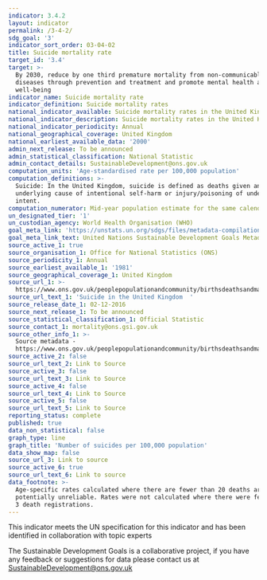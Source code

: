 ```yaml
---
indicator: 3.4.2
layout: indicator
permalink: /3-4-2/
sdg_goal: '3'
indicator_sort_order: 03-04-02
title: Suicide mortality rate
target_id: '3.4'
target: >-
  By 2030, reduce by one third premature mortality from non-communicable
  diseases through prevention and treatment and promote mental health and
  well-being
indicator_name: Suicide mortality rate
indicator_definition: Suicide mortality rates
national_indicator_available: Suicide mortality rates in the United Kingdom
national_indicator_description: Suicide mortality rates in the United Kingdom
national_indicator_periodicity: Annual
national_geographical_coverage: United Kingdom
national_earliest_available_data: '2000'
admin_next_release: To be announced
admin_statistical_classification: National Statistic
admin_contact_details: SustainableDevelopment@ons.gov.uk
computation_units: 'Age-standardised rate per 100,000 population'
computation_definitions: >-
  Suicide: In the United Kingdom, suicide is defined as deaths given an
  underlying cause of intentional self-harm or injury/poisoning of undetermined
  intent.
computation_numerator: Mid-year population estimate for the same calendar year
un_designated_tier: '1'
un_custodian_agency: World Health Organisation (WHO)
goal_meta_link: 'https://unstats.un.org/sdgs/files/metadata-compilation/Metadata-Goal-3.pdf'
goal_meta_link_text: United Nations Sustainable Development Goals Metadata (PDF 65.1 KB)
source_active_1: true
source_organisation_1: Office for National Statistics (ONS)
source_periodicity_1: Annual
source_earliest_available_1: '1981'
source_geographical_coverage_1: United Kingdom
source_url_1: >-
  https://www.ons.gov.uk/peoplepopulationandcommunity/birthsdeathsandmarriages/deaths/datasets/suicidesintheunitedkingdomreferencetables
source_url_text_1: 'Suicide in the United Kingdom  '
source_release_date_1: 02-12-2016
source_next_release_1: To be announced
source_statistical_classification_1: Official Statistic
source_contact_1: mortality@ons.gsi.gov.uk
source_other_info_1: >-
  Source metadata -
  https://www.ons.gov.uk/peoplepopulationandcommunity/birthsdeathsandmarriages/deaths/bulletins/suicidesintheunitedkingdom/2015registrations
source_active_2: false
source_url_text_2: Link to Source
source_active_3: false
source_url_text_3: Link to Source
source_active_4: false
source_url_text_4: Link to Source
source_active_5: false
source_url_text_5: Link to Source
reporting_status: complete
published: true
data_non_statistical: false
graph_type: line
graph_title: 'Number of suicides per 100,000 population'
data_show_map: false
source_url_3: Link to source
source_active_6: true
source_url_text_6: Link to source
data_footnote: >-
  Age-specific rates calculated where there are fewer than 20 deaths are
  potentially unreliable. Rates were not calculated where there were fewer than
  3 death registrations.
---
```

This indicator meets the UN specification for this indicator and has been identified in collaboration with topic experts
  
The Sustainable Development Goals is a collaborative project, if you have any feedback or suggestions for data please contact us at <SustainableDevelopment@ons.gov.uk>

